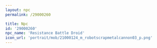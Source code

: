 ```yaml
---
layout: npc
permalink: /29000260

title: Npc
id: '29000260'
npc_name: 'Resistance Battle Droid'
icon_url: 'portrait/mob/21000124_m_robotscrapmetalcannon03_p.png'
---
```

